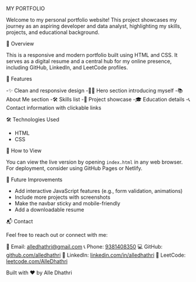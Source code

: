 MY PORTFOLIO

Welcome to my personal portfolio website! This project showcases my journey as an aspiring developer and data analyst, highlighting my skills, projects, and educational background.

 📌 Overview

This is a responsive and modern portfolio built using HTML and CSS. It serves as a digital resume and a central hub for my online presence, including GitHub, LinkedIn, and LeetCode profiles.

 🧠 Features

 -✨ Clean and responsive design
 -🧑‍💻 Hero section introducing myself
 -📚 About Me section
 -🛠️ Skills list
 -📂 Project showcase
 -🎓 Education details
 -📞 Contact information with clickable links

 🛠️ Technologies Used
- HTML
- CSS
  
 🚀 How to View

You can view the live version by opening `index.html` in any web browser. For deployment, consider using GitHub Pages or Netlify.

 📌 Future Improvements

- Add interactive JavaScript features (e.g., form validation, animations)
- Include more projects with screenshots
- Make the navbar sticky and mobile-friendly
- Add a downloadable resume

 📬 Contact

Feel free to reach out or connect with me:

 📧 Email: [alledhathri@gmail.com](mailto:alledhathri@gmail.com)
 📞 Phone: [9381408350](tel:9381408350)
 💻 GitHub: [github.com/alledhathri](https://github.com/alledhathri)
 🔗 LinkedIn: [linkedin.com/in/alledhathri](https://linkedin.com/in/alledhathri)
 🧠 LeetCode: [leetcode.com/AlleDhathri](https://leetcode.com/AlleDhathri)


 Built with ❤️ by Alle Dhathri
